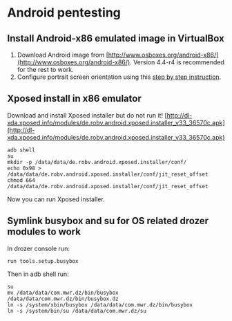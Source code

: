 # Android pentesting

## Install Android-x86 emulated image in VirtualBox

1. Download Android image from [http://www.osboxes.org/android-x86/](http://www.osboxes.org/android-x86/). Version 4.4-r4 is recommended for the rest to work.
1. Configure portrait screen orientation using this [step by step instruction](http://stackoverflow.com/questions/6202342/switch-android-x86-screen-resolution/8273560).

## Xposed install in x86 emulator

Download and install Xposed installer but do not run it!
[http://dl-xda.xposed.info/modules/de.robv.android.xposed.installer_v33_36570c.apk](http://dl-xda.xposed.info/modules/de.robv.android.xposed.installer_v33_36570c.apk)

~~~
adb shell
su
mkdir -p /data/data/de.robv.android.xposed.installer/conf/
echo 0x98 > /data/data/de.robv.android.xposed.installer/conf/jit_reset_offset 
chmod 664 /data/data/de.robv.android.xposed.installer/conf/jit_reset_offset
~~~

Now you can run Xposed installer.

## Symlink busybox and su for OS related drozer modules to work

In drozer console run:

~~~
run tools.setup.busybox
~~~

Then in adb shell run:

~~~
su
mv /data/data/com.mwr.dz/bin/busybox /data/data/com.mwr.dz/bin/busybox.dz
ln -s /system/xbin/busybox /data/data/com.mwr.dz/bin/busybox
ln -s /system/bin/su /data/data/com.mwr.dz/su
~~~